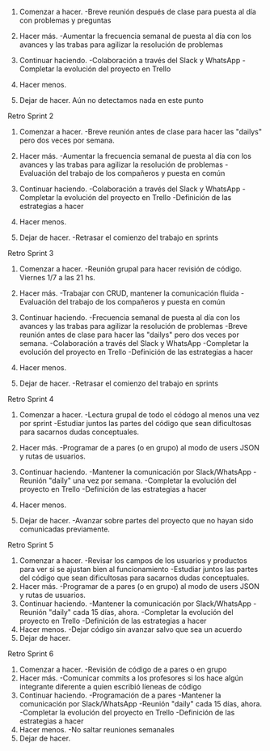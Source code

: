 1. Comenzar a hacer.
-Breve reunión después de clase para puesta al día con problemas y preguntas
2. Hacer más.
-Aumentar la frecuencia semanal de puesta al día con los avances y las trabas para agilizar la resolución de problemas
3. Continuar haciendo.
-Colaboración a través del Slack y WhatsApp
-Completar la evolución del proyecto en Trello
4. Hacer menos.

5. Dejar de hacer.
Aún no detectamos nada en este punto

Retro Sprint 2

1. Comenzar a hacer.
-Breve reunión antes de clase para hacer las "dailys" pero dos veces por semana.
2. Hacer más.
-Aumentar la frecuencia semanal de puesta al día con los avances y las trabas para agilizar la resolución de problemas
-Evaluación del trabajo de los compañeros y puesta en común
3. Continuar haciendo.
-Colaboración a través del Slack y WhatsApp
-Completar la evolución del proyecto en Trello
-Definición de las estrategias a hacer
4. Hacer menos.

5. Dejar de hacer.
-Retrasar el comienzo del trabajo en sprints

Retro Sprint 3

1. Comenzar a hacer.
-Reunión grupal para hacer revisión de código. Viernes 1/7 a las 21 hs.
2. Hacer más.
-Trabajar con CRUD, mantener la comunicación fluida
-Evaluación del trabajo de los compañeros y puesta en común
3. Continuar haciendo.
-Frecuencia semanal de puesta al día con los avances y las trabas para agilizar la resolución de problemas
-Breve reunión antes de clase para hacer las "dailys" pero dos veces por semana.
-Colaboración a través del Slack y WhatsApp
-Completar la evolución del proyecto en Trello
-Definición de las estrategias a hacer
4. Hacer menos.

5. Dejar de hacer.
-Retrasar el comienzo del trabajo en sprints


Retro Sprint 4

1. Comenzar a hacer.
-Lectura grupal de todo el códogo al menos una vez por sprint
-Estudiar juntos las partes del código que sean dificultosas para sacarnos dudas conceptuales.
2. Hacer más.
-Programar de a pares (o en grupo) al modo de users JSON y rutas de usuarios.
3. Continuar haciendo.
-Mantener la comunicación por Slack/WhatsApp
-Reunión "daily" una vez por semana. 
-Completar la evolución del proyecto en Trello
-Definición de las estrategias a hacer
4. Hacer menos.

5. Dejar de hacer.
-Avanzar sobre partes del proyecto que no hayan sido comunicadas previamente. 


Retro Sprint 5

1. Comenzar a hacer.
-Revisar los campos de los usuarios y productos para ver si se ajustan bien al funcionamiento
-Estudiar juntos las partes del código que sean dificultosas para sacarnos dudas conceptuales.
2. Hacer más.
-Programar de a pares (o en grupo) al modo de users JSON y rutas de usuarios.
3. Continuar haciendo.
-Mantener la comunicación por Slack/WhatsApp
-Reunión "daily" cada 15 días, ahora. 
-Completar la evolución del proyecto en Trello
-Definición de las estrategias a hacer
4. Hacer menos.
-Dejar código sin avanzar salvo que sea un acuerdo
5. Dejar de hacer.


Retro Sprint 6

1. Comenzar a hacer.
-Revisión de código de a pares o en grupo
2. Hacer más.
-Comunicar commits a los profesores si los hace algún integrante diferente a quien escribió líeneas de código
3. Continuar haciendo.
-Programación de a pares
-Mantener la comunicación por Slack/WhatsApp
-Reunión "daily" cada 15 días, ahora. 
-Completar la evolución del proyecto en Trello
-Definición de las estrategias a hacer
4. Hacer menos.
-No saltar reuniones semanales
5. Dejar de hacer.